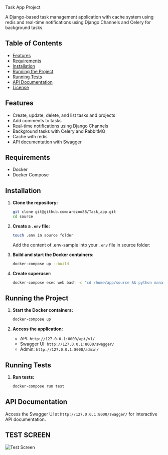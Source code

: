 Task App Project

A Django-based task management application with cache system using redis and real-time notifications using Django Channels and Celery for background tasks.

## Table of Contents

- [Features](#features)
- [Requirements](#requirements)
- [Installation](#installation)
- [Running the Project](#running-the-project)
- [Running Tests](#running-tests)
- [API Documentation](#api-documentation)
- [License](#license)

## Features

- Create, update, delete, and list tasks and projects
- Add comments to tasks
- Real-time notifications using Django Channels
- Background tasks with Celery and RabbitMQ
- Cache with redis
- API documentation with Swagger

## Requirements

- Docker
- Docker Compose

## Installation

1. **Clone the repository:**

   ```sh
   git clone git@github.com:arezoo88/Task_app.git
   cd source
   ```

2. **Create a `.env` file:**

   ```sh
   touch .env in source folder
   ```

   Add the content of .env-sample into your `.env` file in source folder:

3. **Build and start the Docker containers:**

   ```sh
   docker-compose up --build
   ```

4. **Create superuser:**

   ```sh
   docker-compose exec web bash -c "cd /home/app/source && python manage.py createsuperuser"
   ```

## Running the Project

1. **Start the Docker containers:**

   ```sh
   docker-compose up
   ```

2. **Access the application:**

   - API: `http://127.0.0.1:8000/api/v1/`
   - Swagger UI: `http://127.0.0.1:8000/swagger/`
   - Admin: `http://127.0.0.1:8000/admin/`

## Running Tests

1. **Run tests:**

   ```sh
   docker-compose run test
   ```

## API Documentation

Access the Swagger UI at `http://127.0.0.1:8000/swagger/` for interactive API documentation.

## TEST SCREEN

![Test Screen](https://github.com/arezoo88/Task_app/blob/master/assets/tests_screen.jpg?raw=true)
